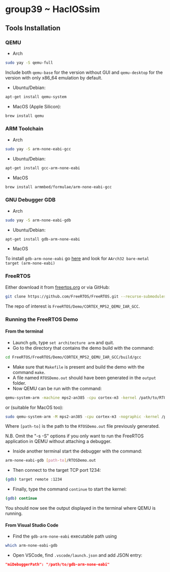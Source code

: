 # group39 ~ HaclOSsim

## Tools Installation
### QEMU
- Arch
```bash
sudo yay -S qemu-full
```
Include both `qemu-base` for the version without GUI and `qemu-desktop` for the version with only x86_64 emulation by default.

- Ubuntu/Debian:
```bash
apt-get install qemu-system
```
- MacOS (Apple Silicon):
```bash
brew install qemu
```

### ARM Toolchain
- Arch
```bash
sudo yay -S arm-none-eabi-gcc 
```
- Ubuntu/Debian:
```bash
apt-get install gcc-arm-none-eabi
```
- MacOS
```bash
brew install armmbed/formulae/arm-none-eabi-gcc
```

### GNU Debugger GDB
- Arch
```bash
sudo yay -S arm-none-eabi-gdb
```
- Ubuntu/Debian:
```bash
apt-get install gdb-arm-none-eabi
```
- MacOS

To install `gdb-arm-none-eabi` go [here](https://developer.arm.com/downloads/-/arm-gnu-toolchain-downloads) and look for `AArch32 bare-metal target (arm-none-eabi)`

### FreeRTOS
Either download it from [freertos.org](https://www.freertos.org/Documentation/02-Kernel/01-About-the-FreeRTOS-kernel/03-Download-freeRTOS/01-DownloadFreeRTOS) or via GitHub:
```bash
git clone https://github.com/FreeRTOS/FreeRTOS.git --recurse-submodules
```
The repo of interest is `FreeRTOS/Demo/CORTEX_MPS2_QEMU_IAR_GCC`.


### Running the FreeRTOS Demo 
#### From the terminal
- Launch `gdb`, type `set architecture arm` and quit.
- Go to the directory that contains the demo build with the command:
```bash
cd FreeRTOS/FreeRTOS/Demo/CORTEX_MPS2_QEMU_IAR_GCC/build/gcc
 ```
- Make sure that `Makefile` is present and build the demo with the command `make`.
- A file named `RTOSDemo.out` should have been generated in the `output` folder.
- Now QEMU can be run with the command:
```bash
qemu-system-arm -machine mps2-an385 -cpu cortex-m3 -kernel /path/to/RTOSDemo.out -monitor none -nographic -serial stdio -s -S
```
or (suitable for MacOS too):
```bash
sudo qemu-system-arm -M mps2-an385 -cpu cortex-m3 -nographic -kernel /path/to/RTOSDemo.out -s -S
```

Where `[path-to]` is the path to the `RTOSDemo.out` file previously generated.

N.B. Omit the "-s -S" options if you only want to run the FreeRTOS application in QEMU without attaching a debugger.
- Inside another terminal start the debugger with the command:
```bash
arm-none-eabi-gdb [path-to]/RTOSDemo.out
```
- Then connect to the target TCP port 1234:
```bash
(gdb) target remote :1234
```
- Finally, type the command `continue` to start the kernel:
```bash
(gdb) continue
```
You should now see the output displayed in the terminal where QEMU is running.
#### From Visual Studio Code
- Find the `gdb-arm-none-eabi` executable path using
```bash
which arm-none-eabi-gdb
```
- Open VSCode, find `.vscode/launch.json` and add JSON entry:
```json
"miDebuggerPath": "/path/to/gdb-arm-none-eabi"
```

